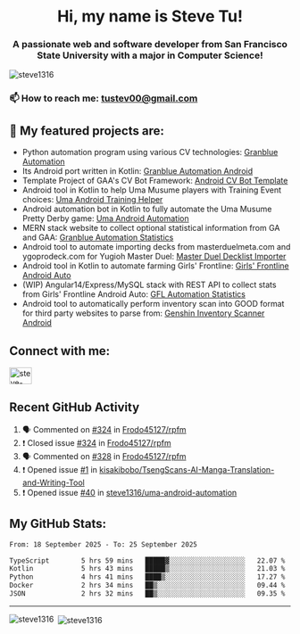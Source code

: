 <h1 align="center">Hi, my name is Steve Tu!</h1>
<h3 align="center">A passionate web and software developer from San Francisco State University with a major in Computer Science!</h3>

<p align="left"> <img src="https://komarev.com/ghpvc/?username=steve1316&label=Profile%20views&color=0e75b6&style=flat" alt="steve1316" /> </p>

### 📫 How to reach me: **tustev00@gmail.com**

## 🔭 My featured projects are:
- Python automation program using various CV technologies: [Granblue Automation](https://github.com/steve1316/granblue-automation-pyautogui)
- Its Android port written in Kotlin: [Granblue Automation Android](https://github.com/steve1316/granblue-automation-android)
- Template Project of GAA's CV Bot Framework: [Android CV Bot Template](https://github.com/steve1316/android-cv-bot-template)
- Android tool in Kotlin to help Uma Musume players with Training Event choices: [Uma Android Training Helper](https://github.com/steve1316/uma-android-training-helper)
- Android automation bot in Kotlin to fully automate the Uma Musume Pretty Derby game: [Uma Android Automation](https://github.com/steve1316/uma-android-automation)
- MERN stack website to collect optional statistical information from GA and GAA: [Granblue Automation Statistics](https://github.com/steve1316/granblue-automation-statistics)
- Android tool to automate importing decks from masterduelmeta.com and ygoprodeck.com for Yugioh Master Duel: [Master Duel Decklist Importer](https://github.com/steve1316/masterduel-android-decklist-importer)
- Android tool in Kotlin to automate farming Girls' Frontline: [Girls' Frontline Android Auto](https://github.com/steve1316/gfl-android-auto)
- (WIP) Angular14/Express/MySQL stack with REST API to collect stats from Girls' Frontline Android Auto: [GFL Automation Statistics](https://github.com/steve1316/gfl-automation-statistics)
- Android tool to automatically perform inventory scan into GOOD format for third party websites to parse from: [Genshin Inventory Scanner Android](https://github.com/steve1316/genshin-inventory-scanner-android)

## Connect with me:

<p align="left">
<a href="https://linkedin.com/in/steve-tu-370ba219b" target="blank"><img align="center" src="https://cdn.jsdelivr.net/npm/simple-icons@3.0.1/icons/linkedin.svg" alt="steve-tu-370ba219b" height="30" width="40" /></a>
</p>

## Recent GitHub Activity

<!--START_SECTION:activity-->
1. 🗣 Commented on [#324](https://github.com/Frodo45127/rpfm/issues/324) in [Frodo45127/rpfm](https://github.com/Frodo45127/rpfm)
2. ❗️ Closed issue [#324](https://github.com/Frodo45127/rpfm/issues/324) in [Frodo45127/rpfm](https://github.com/Frodo45127/rpfm)
3. 🗣 Commented on [#328](https://github.com/Frodo45127/rpfm/issues/328) in [Frodo45127/rpfm](https://github.com/Frodo45127/rpfm)
4. ❗️ Opened issue [#1](https://github.com/kisakibobo/TsengScans-AI-Manga-Translation-and-Writing-Tool/issues/1) in [kisakibobo/TsengScans-AI-Manga-Translation-and-Writing-Tool](https://github.com/kisakibobo/TsengScans-AI-Manga-Translation-and-Writing-Tool)
5. ❗️ Opened issue [#40](https://github.com/steve1316/uma-android-automation/issues/40) in [steve1316/uma-android-automation](https://github.com/steve1316/uma-android-automation)
<!--END_SECTION:activity-->

## My GitHub Stats:

<!--START_SECTION:waka-->

```txt
From: 18 September 2025 - To: 25 September 2025

TypeScript        5 hrs 59 mins   █████▓░░░░░░░░░░░░░░░░░░░   22.07 %
Kotlin            5 hrs 43 mins   █████▒░░░░░░░░░░░░░░░░░░░   21.03 %
Python            4 hrs 41 mins   ████▒░░░░░░░░░░░░░░░░░░░░   17.27 %
Docker            2 hrs 34 mins   ██▒░░░░░░░░░░░░░░░░░░░░░░   09.44 %
JSON              2 hrs 32 mins   ██▒░░░░░░░░░░░░░░░░░░░░░░   09.35 %
```

<!--END_SECTION:waka-->

---

<p><img align="left" src="https://github-readme-stats.vercel.app/api/top-langs?username=steve1316&show_icons=true&locale=en&layout=compact&theme=radical" alt="steve1316" /></p>

<p>&nbsp;<img align="center" src="https://github-readme-stats.vercel.app/api?username=steve1316&show_icons=true&locale=en&count_private=true&theme=radical" alt="steve1316" /></p>
